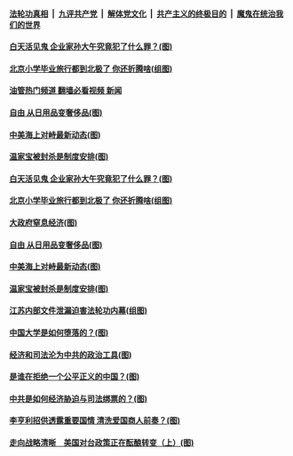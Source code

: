 ####  [法轮功真相](../../../../basic/blob/master/README.md?t=04242102) &nbsp;|&nbsp; [九评共产党](../../../../9ping.md/blob/master/README.md?t=04242102) &nbsp;|&nbsp; [解体党文化](../../../../jtdwh.md/blob/master/README.md?t=04242102)  &nbsp;|&nbsp; [共产主义的终极目的](../../../../gczydzjmd.md/blob/master/README.md?t=04242102) &nbsp;|&nbsp; [魔鬼在统治我们的世界](../../../../mgztzwmdsj.md/blob/master/README.md?t=04242102) 

#### [白天活见鬼 企业家孙大午究竟犯了什么罪？(图)](../pages/p4/969735.md?t=04242102) 

#### [北京小学毕业旅行都到北极了 你还折腾啥(组图)](../pages/p4/969695.md?t=04242102) 

#### [油管热门频道 翻墙必看视频 新闻](http://159.65.108.143:81/youtube.html)


#### [自由 从日用品变奢侈品(图)](../pages/p4/969701.md?t=04242102) 

#### [中美海上对峙最新动态(图)](../pages/p4/969699.md?t=04242102) 

#### [温家宝被封杀是制度安排(图)](../pages/p4/969607.md?t=04242102) 



#### [白天活见鬼 企业家孙大午究竟犯了什么罪？(图)](../pages/p4/969735.md?t=04242102) 

#### [北京小学毕业旅行都到北极了 你还折腾啥(组图)](../pages/p4/969695.md?t=04242102) 


#### [大政府窒息经济(图)](../pages/p4/969601.md?t=04242102) 

#### [自由 从日用品变奢侈品(图)](../pages/p4/969701.md?t=04242102) 

#### [中美海上对峙最新动态(图)](../pages/p4/969699.md?t=04242102) 




#### [温家宝被封杀是制度安排(图)](../pages/p4/969607.md?t=04242102) 

#### [江苏内部文件泄漏迫害法轮功内幕(组图)](../pages/p4/969600.md?t=04242102) 

#### [中国大学是如何堕落的？(图)](../pages/p4/969581.md?t=04242102) 

#### [经济和司法沦为中共的政治工具(图)](../pages/p4/969565.md?t=04242102) 

#### [是谁在拒绝一个公平正义的中国？(图)](../pages/p4/969568.md?t=04242102) 

#### [中共是如何经济胁迫与司法绑票的？(图)](../pages/p4/969563.md?t=04242102) 


#### [李亨利招供透露重要国情 清洗爱国商人前奏？(图)](../pages/p4/969508.md?t=04242102) 

#### [走向战略清晰　美国对台政策正在酝酿转变（上）(图)](../pages/p4/969506.md?t=04242102) 

<img src='http://gfw-breaker.win/goodnews/indexes/p4.md' width='0px' height='0px'/>
